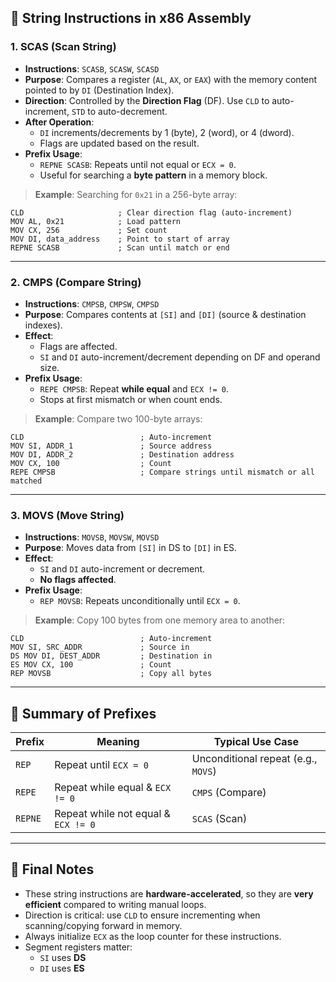 ## 🔹 String Instructions in x86 Assembly

### 1. **SCAS (Scan String)**

- **Instructions**: `SCASB`, `SCASW`, `SCASD`
- **Purpose**: Compares a register (`AL`, `AX`, or `EAX`) with the memory content pointed to by `DI` (Destination Index).
- **Direction**: Controlled by the **Direction Flag** (DF). Use `CLD` to auto-increment, `STD` to auto-decrement.
- **After Operation**:
    - `DI` increments/decrements by 1 (byte), 2 (word), or 4 (dword).
    - Flags are updated based on the result.
- **Prefix Usage**:
    - `REPNE SCASB`: Repeats until not equal or `ECX = 0`.
    - Useful for searching a **byte pattern** in a memory block.

> **Example**: Searching for `0x21` in a 256-byte array:

```
CLD                     ; Clear direction flag (auto-increment) 
MOV AL, 0x21            ; Load pattern 
MOV CX, 256             ; Set count 
MOV DI, data_address    ; Point to start of array 
REPNE SCASB             ; Scan until match or end
```

---

### 2. **CMPS (Compare String)**

- **Instructions**: `CMPSB`, `CMPSW`, `CMPSD`
- **Purpose**: Compares contents at `[SI]` and `[DI]` (source & destination indexes).
- **Effect**:
    - Flags are affected.
    - `SI` and `DI` auto-increment/decrement depending on DF and operand size.
- **Prefix Usage**:
    - `REPE CMPSB`: Repeat **while equal** and `ECX != 0`.
    - Stops at first mismatch or when count ends.

> **Example**: Compare two 100-byte arrays:

```
CLD                          ; Auto-increment 
MOV SI, ADDR_1               ; Source address 
MOV DI, ADDR_2               ; Destination address 
MOV CX, 100                  ; Count 
REPE CMPSB                   ; Compare strings until mismatch or all                                     matched
```

---

### 3. **MOVS (Move String)**

- **Instructions**: `MOVSB`, `MOVSW`, `MOVSD`
- **Purpose**: Moves data from `[SI]` in DS to `[DI]` in ES.
- **Effect**:
    - `SI` and `DI` auto-increment or decrement.
    - **No flags affected**.
- **Prefix Usage**:
    - `REP MOVSB`: Repeats unconditionally until `ECX = 0`.

> **Example**: Copy 100 bytes from one memory area to another:

```
CLD                          ; Auto-increment 
MOV SI, SRC_ADDR             ; Source in 
DS MOV DI, DEST_ADDR         ; Destination in 
ES MOV CX, 100               ; Count 
REP MOVSB                    ; Copy all bytes
```

---

## 🔸 Summary of Prefixes

|Prefix|Meaning|Typical Use Case|
|---|---|---|
|`REP`|Repeat until `ECX = 0`|Unconditional repeat (e.g., `MOVS`)|
|`REPE`|Repeat while equal & `ECX != 0`|`CMPS` (Compare)|
|`REPNE`|Repeat while not equal & `ECX != 0`|`SCAS` (Scan)|

---

## 🔹 Final Notes

- These string instructions are **hardware-accelerated**, so they are **very efficient** compared to writing manual loops.
- Direction is critical: use `CLD` to ensure incrementing when scanning/copying forward in memory.
- Always initialize `ECX` as the loop counter for these instructions.
- Segment registers matter:
    - `SI` uses **DS**
    - `DI` uses **ES**